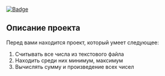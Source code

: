 [![Badge](https://github.com/yulyashka-lav/tz_333/actions/workflows/main.yml/badge.svg)](https://github.com/yulyashka-lav/tz_333/actions/workflows/main.yml)
## Описание проекта
Перед вами находится проект, который умеет следующее:
1) Считывать все числа из текстового файла
2) Находить среди них минимум, максимум
3) Вычислять сумму и произведение всех чисел
